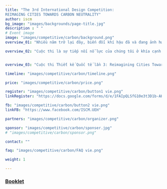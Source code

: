 ```yaml
---
title: "The 3rd International Design Competition: 
REIMAGING CITIES TOWARDS CARBON NEUTRALITY"
author: iscm
bg_image: "images/backgrounds/page-title.jpg"
description : " "
# Event image
image: "images/competitive/carbon/background.png"
overview_01: "Nhiều năm trở lại đây, biến đổi khí hậu đã và đang ảnh hưởng đến toàn thế giới, dẫn đến nhiều tác động tiêu cực có thể kể đến như tần suất xuất hiện điều kiện thời tiết khắc nghiệt cao, tốc độ tăng nhanh của mực nước biển, acid hóa và đại dương và tình trạng mất đa dạng sinh học. Để hạn chế các hiện tượng tiêu cực này, Hiệp định Paris giữa các nước đã đặt mục tiêu đảm bảo nóng lên toàn cầu nhỏ hơn 1.5 độ C- mức nhiệt an toàn do Ủy ban Liên chính phủ về Biến đổi Khí hậu đề xuất - thông qua Trung hoà Carbon (Carbon Neutrality) trước giữa thế kỷ 21."

overview_02: "Cuộc thi là sự tiếp nối nỗ lực của chúng tôi ở khía cạnh kiến trúc và đô thị trong quá trình kiến tạo một tương lai Trung hoà Carbon, bằng cách khuyến khích người tham gia đưa ra các giải pháp thay thế để đạt được kế hoạch xây dựng đô thị bền vững. Để thực hiện điều này, chúng tôi khuyến khích thí sinh nghiên cứu tỉ mỉ khả năng can thiệp đô thị vào thị trường nhà ở, không gian đô thị và sự triển khai về mặt công nghệ để có thể tạo ra sự thay đổi tích cực về nồng độ Carbon ở quy mô lớn. Các bạn sinh viên tham dự được thoải mái mở rộng hoặc thay đổi, cải tiến các công trình hiện tại, hoặc đưa ra các ý tưởng thiết kế mới cho Phước Thắng Bắc - địa điểm được chọn là đề bài."


overview_03: "Cuộc thi Thiết kế Quốc tế lần 3: Reimagining Cities Towards Carbon Neutrality, được đồng tổ chức bởi Đại học Kinh tế TP. HCM, Uỷ ban Nhân dân TP. Vũng Tàu cùng với các đối tác, nhà tài trợ trong và ngoài nước (Đại học Handong Global,  Politecnico di Milano, Đại học Trieste, Đại học Melbourne, Đại học Seoul, Citilinks, UNICITI, OMGEVING, Đại học Thammasat, Viện Đại học KU Leuven, Trường Kiến trúc Boston, Trường Kiến trúc Dayananda Sagar, ASPECT Studio, Lee Kuan Yew Centre for Innovative Cities - Đại học Công nghệ Thiết kế Singapore SUTD) dưới sự tài trợ của National Housing Organization và Handong Engineering & Construction."

timeline: "images/competitive/carbon/timeline.png"

price: "images/competitive/carbon/price.png"

register: "images/competitive/carbon/button1 vie.png"
linkRegister: "https://docs.google.com/forms/d/e/1FAIpQLSfG10e3t3D1b-AHRcVwfcbESo2WCi4G6WfJoHJIwjWbd_tVmg/viewform"

fb: "images/competitive/carbon/button2 vie.png"
linkFB: "https://www.facebook.com/ISCM.UEH"

partners: "images/competitive/carbon/organizer.png"

sponsor: "images/competitive/carbon/sponser.jpg"
# "images/competitive/carbon/sponsor.png"

contact: ""

faq: "images/competitive/carbon/FAQ vie.png" 

weight: 1

---
```



### [Booklet](https://drive.google.com/file/d/1tepmI59FPfrtMU9kdStOSLMqhlk7NHkX/view?usp=sharing)

